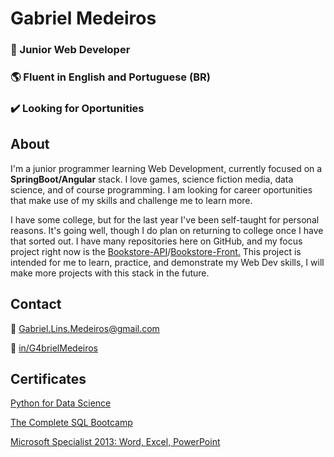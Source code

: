 # Gabriel Medeiros
### 🌱 Junior Web Developer
### 🌎 Fluent in English and Portuguese (BR)
### ✔️ Looking for Oportunities


## About
I'm a junior programmer learning Web Development, currently focused on a **SpringBoot/Angular** stack.
I love games, science fiction media, data science, and of course programming.
I am looking for career oportunities that make use of my skills and challenge me to learn more.

I have some college, but for the last year I've been self-taught for personal reasons.
It's going well, though I do plan on returning to college once I have that sorted out.
I have many repositories here on GitHub, and my focus project right now is the [Bookstore-API](https://github.com/G4brielMedeiros/Bookstore-api)/[Bookstore-Front.](https://github.com/G4brielMedeiros/bookstore-front)
This project is intended for me to learn, practice, and demonstrate my Web Dev skills, I will make more projects with this stack in the future.


## Contact
📧 Gabriel.Lins.Medeiros@gmail.com

🔗 [in/G4brielMedeiros](LinkedIn.com/in/G4brielMedeiros)

## Certificates

[Python for Data Science](https://www.udemy.com/certificate/UC-08576333-fee2-4ad8-8d81-0f7f61e28b45/)

[The Complete SQL Bootcamp](https://www.udemy.com/certificate/UC-313b0763-607f-4493-b603-01e871a2ff74/)

[Microsoft Specialist 2013: Word, Excel, PowerPoint](https://www.credly.com/users/gabrielmedeiros/badges)
